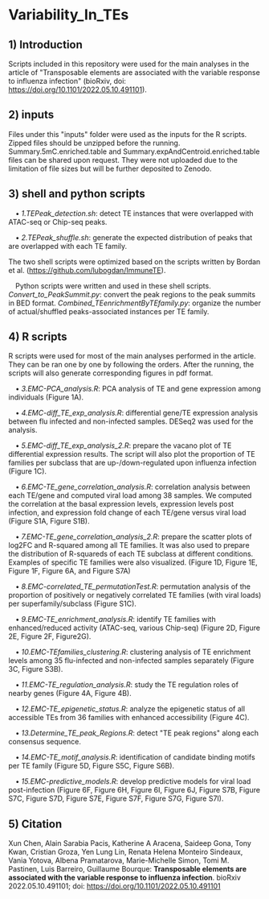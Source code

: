 # Variability_In_TEs

## 1) Introduction
Scripts included in this repository were used for the main analyses in the article of "Transposable elements are associated with the variable response to influenza infection" (bioRxiv, doi: https://doi.org/10.1101/2022.05.10.491101).

## 2) inputs
Files under this "inputs" folder were used as the inputs for the R scripts. Zipped files should be unzipped before the running. Summary.5mC.enriched.table and Summary.expAndCentroid.enriched.table files can be shared upon request. They were not uploaded due to the limitation of file sizes but will be further deposited to Zenodo.

## 3) shell and python scripts
&emsp;•	*1.TEPeak_detection.sh*: detect TE instances that were overlapped with ATAC-seq or Chip-seq peaks.

&emsp;•	*2.TEPeak_shuffle.sh*: generate the expected distribution of peaks that are overlapped with each TE family.<br />

The two shell scripts were optimized based on the scripts written by Bordan et al. (https://github.com/lubogdan/ImmuneTE).

&emsp;Python scripts were written and used in these shell scripts. *Convert_to_PeakSummit.py*: convert the peak regions to the peak summits in BED format. *Combined_TEenrichmentByTEfamily.py*: organize the number of actual/shuffled peaks-associated instances per TE family. 

## 4) R scripts
R scripts were used for most of the main analyses performed in the article. They can be ran one by one by following the orders. After the running, the scripts will also generate corresponding figures in pdf format.

&emsp;•	*3.EMC-PCA_analysis.R*: PCA analysis of TE and gene expression among individuals (Figure 1A).

&emsp;•	*4.EMC-diff_TE_exp_analysis.R*: differential gene/TE expression analysis between flu infected and non-infected samples. DESeq2 was used for the analysis.

&emsp;•	*5.EMC-diff_TE_exp_analysis_2.R*: prepare the vacano plot of TE differential expression results. The script will also plot the proportion of TE families per subclass that are up-/down-regulated upon influenza infection (Figure 1C).

&emsp;•	*6.EMC-TE_gene_correlation_analysis.R*: correlation analysis between each TE/gene and computed viral load among 38 samples. We computed the correlation at the basal expression levels, expression levels post infection, and expression fold change of each TE/gene versus viral load (Figure S1A, Figure S1B).

&emsp;•	*7.EMC-TE_gene_correlation_analysis_2.R*: prepare the scatter plots of log2FC and R-squared among all TE families. It was also used to prepare the distribution of R-squareds of each TE subclass at different conditions. Examples of specific TE families were also visualized. (Figure 1D, Figure 1E, Figure 1F, Figure 6A, and Figure S7A)

&emsp;•	*8.EMC-correlated_TE_permutationTest.R*: permutation analysis of the proportion of positively or negatively correlated TE families (with viral loads) per superfamily/subclass (Figure S1C).

&emsp;•	*9.EMC-TE_enrichment_analysis.R*: identify TE families with enhanced/reduced activity (ATAC-seq, various Chip-seq) (Figure 2D, Figure 2E, Figure 2F, Figure2G).

&emsp;•	*10.EMC-TEfamilies_clustering.R*: clustering analysis of TE enrichment levels among 35 flu-infected and non-infected samples separately (Figure 3C, Figure S3B).

&emsp;•	*11.EMC-TE_regulation_analysis.R*: study the TE regulation roles of nearby genes (Figure 4A, Figure 4B). 

&emsp;•	*12.EMC-TE_epigenetic_status.R*: analyze the epigenetic status of all accessible TEs from 36 families with enhanced accessibility (Figure 4C).

&emsp;•	*13.Determine_TE_peak_Regions.R*: detect "TE peak regions" along each consensus sequence.

&emsp;•	*14.EMC-TE_motif_analysis.R*: identification of candidate binding motifs per TE family (Figure 5D, Figure S5C, Figure S6B).

&emsp;•	*15.EMC-predictive_models.R*: develop predictive models for viral load post-infection (Figure 6F, Figure 6H, Figure 6I, Figure 6J, Figure S7B, Figure S7C, Figure S7D, Figure S7E, Figure S7F, Figure S7G, Figure S7I). 

## 5) Citation
Xun Chen, Alain Sarabia Pacis, Katherine A Aracena, Saideep Gona, Tony Kwan, Cristian Groza, Yen Lung Lin, Renata Helena Monteiro Sindeaux, Vania Yotova, Albena Pramatarova, Marie-Michelle Simon, Tomi M. Pastinen, Luis Barreiro, Guillaume Bourque: **Transposable elements are associated with the variable response to influenza infection**. bioRxiv 2022.05.10.491101; doi: https://doi.org/10.1101/2022.05.10.491101

